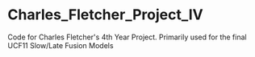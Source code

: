 # Charles_Fletcher_Project_IV
Code for Charles Fletcher's 4th Year Project. Primarily used for the final UCF11 Slow/Late Fusion Models
